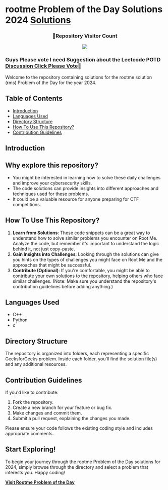 # rootme Problem of the Day Solutions 2024    [Solutions](https://github.com/uttambodara/rootme-solution-)     
<div align=center>
  <h3><b>📍Repository Visitor Count</b></h3>
</div>

<p align="center" >   
  <img src="https://profile-counter.glitch.me/Hunterdii/count.svg" />  
</p>


### Guys Please vote I need Suggestion about the Leetcode POTD [Discussion Click Please Vote](https://github.com/uttambodara/rootme-solution-)🙏



Welcome to the repository containing solutions for the rootme solution (rms) Problem of the Day for the year 2024.
## Table of Contents

- [Introduction](#introduction)
- [Languages Used](#languages-used)
- [Directory Structure](#directory-structure)
- [How To Use This Repository?](#how-to-use-this-repository)
- [Contribution Guidelines](#contribution-guidelines)

## Introduction
## Why explore this repository?
+ You might be interested in learning how to solve these daily challenges and improve your cybersecurity skills.
+ The code solutions can provide insights into different approaches and techniques used for these problems.
+ It could be a valuable resource for anyone preparing for CTF competitions.

## How To Use This Repository?

1. **Learn from Solutions**: These code snippets can be a great way to understand how to solve similar problems you encounter on Root Me. Analyze the code, but remember it's important to understand the logic behind it, not just copy-paste.
2. **Gain Insights into Challenges**: Looking through the solutions can give you hints on the types of challenges you might face on Root Me and the approaches that might be successful.
3. **Contribute (Optional)**: If you're comfortable, you might be able to contribute your own solutions to the repository, helping others who face similar challenges. (Note: Make sure you understand the repository's contribution guidelines before adding anything.)


## Languages Used

- C++
- Python
- c


## Directory Structure

The repository is organized into folders, each representing a specific GeeksforGeeks problem. Inside each folder, you'll find the solution file(s) and any additional resources.


## Contribution Guidelines

If you'd like to contribute:

1. Fork the repository.
2. Create a new branch for your feature or bug fix.
3. Make changes and commit them.
4. Submit a pull request, explaining the changes you made.

Please ensure your code follows the existing coding style and includes appropriate comments.

## Start Exploring!

To begin your journey through the rootme Problem of the Day solutions for 2024, simply browse through the directory and select a problem that interests you. Happy coding!

**[Visit Rootme Problem of the Day](https://www.root-me.org/)**

